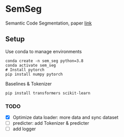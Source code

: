 # SemSeg
Semantic Code Segmentation, paper [link](https://www.overleaf.com/project/6331cafdb13619ac9254afd8)

## Setup

Use conda to manage environments
```shell script
conda create -n sem_seg python=3.8
conda activate sem_seg
# Install pytorch
pip install numpy pytorch
```

Baselines & Tokenizer
```bash
pip install transformers scikit-learn
```


### TODO
- [x] Optimize data loader: more data and sync dataset
- [ ] predicter: add Tokenizer & predicter
- [ ] add logger